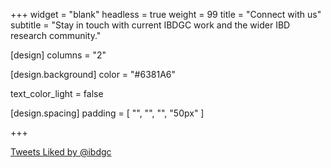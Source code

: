 +++
widget = "blank"
headless = true
weight = 99
title = "Connect with us"
subtitle = "Stay in touch with current IBDGC work and the wider IBD research community."

[design]
columns = "2"

  [design.background]
  color = "#6381A6"

  text_color_light = false

  [design.spacing]
  padding = [ "", "", "", "50px" ]

+++

<a class="twitter-timeline"  data-width="600" data-height="500" data-theme="light" href="https://twitter.com/ibdgc/likes?ref_src=twsrc%5Etfw">Tweets Liked by @ibdgc</a> <script async src="https://platform.twitter.com/widgets.js" charset="utf-8"></script>
